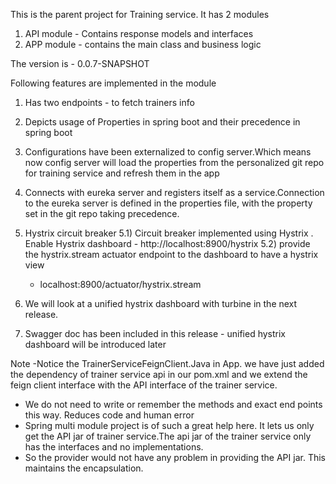 This is the parent project for Training service. It has 2 modules
1) API module - Contains response models and interfaces
2) APP module - contains the main class and business logic


The version is - 0.0.7-SNAPSHOT

Following features are implemented in the module
1) Has two endpoints - to fetch trainers info
2) Depicts usage of Properties in spring boot and their precedence in spring boot
3) Configurations have been externalized to config server.Which means now config server will load the properties from the personalized git repo for training service and refresh them in the app
4) Connects with eureka server and registers itself as a service.Connection to the eureka server is defined in the properties file, with the property set in the git repo taking precedence.

5) Hystrix circuit breaker
  5.1) Circuit breaker implemented using Hystrix . Enable Hystrix dashboard - http://localhost:8900/hystrix
  5.2) provide the hystrix.stream actuator endpoint to the dashboard to have a hystrix view
    - localhost:8900/actuator/hystrix.stream
6) We will look at a unified hystrix dashboard with turbine in the next release.     
7) Swagger doc has been included in this release - unified hystrix dashboard will be introduced later


Note
-Notice the TrainerServiceFeignClient.Java in App. we have just added the dependency of trainer service api in our pom.xml and we extend the feign client interface with the API interface of the trainer service.
- We do not need to write or remember the methods and exact end points this way. Reduces code and human error
- Spring multi module project is of such a great help here. It lets us only get the API jar of trainer service.The api jar of the trainer service only has the interfaces and no implementations.
- So the provider would not have any problem in providing the API jar. This maintains the encapsulation.

